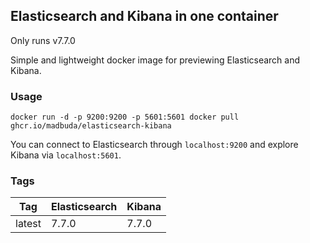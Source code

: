 ## Elasticsearch and Kibana in one container

Only runs v7.7.0

Simple and lightweight docker image for previewing Elasticsearch and Kibana.

### Usage

    docker run -d -p 9200:9200 -p 5601:5601 docker pull ghcr.io/madbuda/elasticsearch-kibana

You can connect to Elasticsearch through `localhost:9200` and explore Kibana via `localhost:5601`.

### Tags

Tag     | Elasticsearch | Kibana
------- | ------------- | ------
latest  | 7.7.0         | 7.7.0

